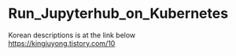 # Run_Jupyterhub_on_Kubernetes

Korean descriptions is at the link below<br>
https://kingjuyong.tistory.com/10
